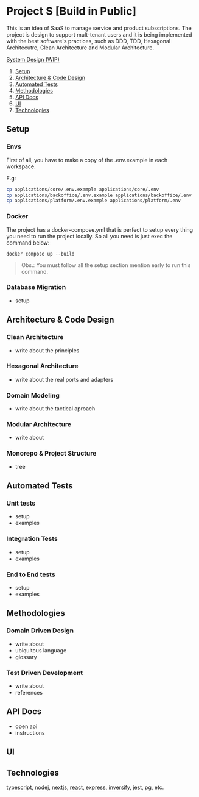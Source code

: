 # Project S [Build in Public]
This is an idea of SaaS to manage service and product subscriptions. The project is design to support mult-tenant users and it is being implemented with the best software's practices, such as DDD, TDD, Hexagonal Architecutre, Clean Architecture and Modular Architecture.

[System Design (WIP)](https://excalidraw.com/#json=-9EoHMp9-sZsnnsJgxSZs,kU7PZsPbZowNREkOI3vlvg)

1. [Setup](#setup)
2. [Architecture & Code Design](#architecture--code-design)
3. [Automated Tests](#automated-tests)
4. [Methodologies](#methodologies)
5. [API Docs](#api-docs)
6. [UI](#ui)
7. [Technologies](#main-technologies)

## Setup

### Envs

First of all, you have to make a copy of the .env.example in each workspace.

E.g:
```bash
cp applications/core/.env.example applications/core/.env
cp applications/backoffice/.env.example applications/backoffice/.env
cp applications/platform/.env.example applications/platform/.env
```

### Docker

The project has a docker-compose.yml that is perfect to setup every thing you need to run the project locally. So all you need is just exec the command below:

`docker compose up --build`

>Obs.: You must follow all the setup section mention early to run this command.

### Database Migration
- setup

## Architecture & Code Design

### Clean Architecture
- write about the principles

### Hexagonal Architecture
- write about the real ports and adapters

### Domain Modeling
- write about the tactical aproach

### Modular Architecture
- write about

### Monorepo & Project Structure
- tree

## Automated Tests

### Unit tests
- setup
- examples

### Integration Tests
- setup
- examples

### End to End tests
- setup
- examples

## Methodologies

### Domain Driven Design
- write about
- ubiquitous language
- glossary

### Test Driven Development
- write about
- references

## API Docs
- open api
- instructions

## UI
<Figma>

## Technologies

[typescript](), [nodej](), [nextjs](), [react](), [express](), [inversify](), [jest](), [pg](), etc.
